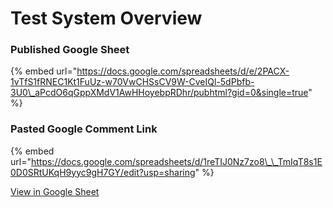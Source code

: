 # Test System Overview

### Published Google Sheet

{% embed url="https://docs.google.com/spreadsheets/d/e/2PACX-1vTfS1fRNEC1Kt1FuUz-w70VwCHSsCV9W-CveIQl-5dPbfb-3U0\_aPcdO6qGppXMdV1AwHHoyebpRDhr/pubhtml?gid=0&single=true" %}

### Pasted Google Comment Link

{% embed url="https://docs.google.com/spreadsheets/d/1reTIJ0Nz7zo8\_\_TmIqT8s1E0D0SRtUKqH9yyc9gH7GY/edit?usp=sharing" %}

[View in Google Sheet](https://docs.google.com/spreadsheets/d/1reTIJ0Nz7zo8__TmIqT8s1E0D0SRtUKqH9yyc9gH7GY/edit?usp=sharing)

